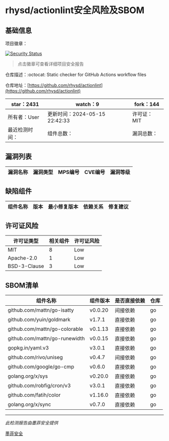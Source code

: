 # rhysd/actionlint安全风险及SBOM

## 基础信息

项目徽章：

[![Security Status](https://www.murphysec.com/platform3/v31/badge/1790810788898779136.svg)](https://www.murphysec.com/console/report/1670776881492549632/1790810788898779136)

> 点击徽章可查看详细项目安全报告

仓库描述：:octocat: Static checker for GitHub Actions workflow files

仓库地址：[https://github.com/rhysd/actionlint](https://github.com/rhysd/actionlint)

| star：2431 | watch：9 | fork：144 |
| ----------- | -------------- | ------------ |
| 所有者：User | 更新时间：2024-05-15 22:42:33 | 许可证：MIT |
| 最近检测时间： | 组件总数： | 漏洞总数： |




## 漏洞列表

| 漏洞名称 | 漏洞类型 | MPS编号 | CVE编号 | 漏洞等级 |
| ------- | ------ | ------- | ------ | ----- |





## 缺陷组件

| 组件名称 | 版本 | 最小修复版本 | 依赖关系 | 修复建议 |
| -------- | ---- | ------------ | -------- | -------- |





## 许可证风险

| 许可证类型 | 相关组件 | 许可证风险 |
| ---------- | -------- | ---------- |
|MIT|8|Low|
|Apache-2.0|1|Low|
|BSD-3-Clause|3|Low|




## SBOM清单

| 组件名称 | 组件版本 | 是否直接依赖 | 仓库 |
| -------- | -------- | ------------ | ---- |
|github.com/mattn/go-isatty|v0.0.20|间接依赖|go|
|github.com/yuin/goldmark|v1.7.1|直接依赖|go|
|github.com/mattn/go-colorable|v0.1.13|直接依赖|go|
|github.com/mattn/go-runewidth|v0.0.15|直接依赖|go|
|gopkg.in/yaml.v3|v3.0.1|直接依赖|go|
|github.com/rivo/uniseg|v0.4.7|间接依赖|go|
|github.com/google/go-cmp|v0.6.0|直接依赖|go|
|golang.org/x/sys|v0.20.0|直接依赖|go|
|github.com/robfig/cron/v3|v3.0.1|直接依赖|go|
|github.com/fatih/color|v1.16.0|直接依赖|go|
|golang.org/x/sync|v0.7.0|直接依赖|go|


------

*此检测报告由墨菲安全提供*

[墨菲安全](www.murphysec.com)